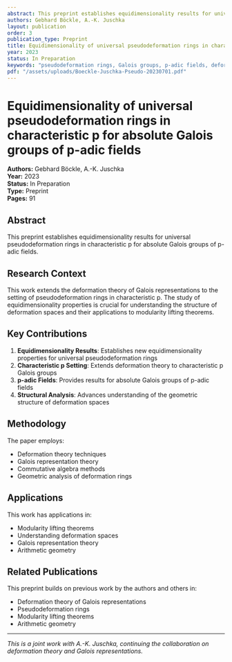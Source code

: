 ```yaml
---
abstract: This preprint establishes equidimensionality results for universal pseudodeformation rings in characteristic p for absolute Galois groups of p-adic fields.
authors: Gebhard Böckle, A.-K. Juschka
layout: publication
order: 3
publication_type: Preprint
title: Equidimensionality of universal pseudodeformation rings in characteristic p for absolute Galois groups of p-adic fields
year: 2023
status: In Preparation
keywords: "pseudodeformation rings, Galois groups, p-adic fields, deformation theory"
pdf: "/assets/uploads/Boeckle-Juschka-Pseudo-20230701.pdf"
---
```


# Equidimensionality of universal pseudodeformation rings in characteristic p for absolute Galois groups of p-adic fields

**Authors:** Gebhard Böckle, A.-K. Juschka  
**Year:** 2023  
**Status:** In Preparation  
**Type:** Preprint  
**Pages:** 91

## Abstract

This preprint establishes equidimensionality results for universal pseudodeformation rings in characteristic p for absolute Galois groups of p-adic fields.

## Research Context

This work extends the deformation theory of Galois representations to the setting of pseudodeformation rings in characteristic p. The study of equidimensionality properties is crucial for understanding the structure of deformation spaces and their applications to modularity lifting theorems.

## Key Contributions

1. **Equidimensionality Results**: Establishes new equidimensionality properties for universal pseudodeformation rings
2. **Characteristic p Setting**: Extends deformation theory to characteristic p Galois groups
3. **p-adic Fields**: Provides results for absolute Galois groups of p-adic fields
4. **Structural Analysis**: Advances understanding of the geometric structure of deformation spaces

## Methodology

The paper employs:
- Deformation theory techniques
- Galois representation theory
- Commutative algebra methods
- Geometric analysis of deformation rings

## Applications

This work has applications in:
- Modularity lifting theorems
- Understanding deformation spaces
- Galois representation theory
- Arithmetic geometry

## Related Publications

This preprint builds on previous work by the authors and others in:
- Deformation theory of Galois representations
- Pseudodeformation rings
- Modularity lifting theorems
- Arithmetic geometry

---

*This is a joint work with A.-K. Juschka, continuing the collaboration on deformation theory and Galois representations.* 